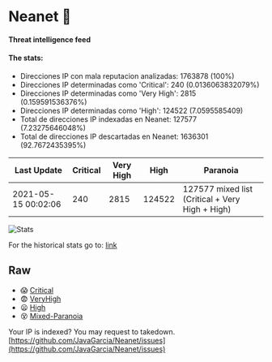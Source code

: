# Neanet :hocho:
#### Threat intelligence feed
#### The stats:

- Direcciones IP con mala reputacion analizadas: 1763878 (100%)
- Direcciones IP determinadas como 'Critical':  240 (0.0136063832079%)
- Direcciones IP determinadas como 'Very High':  2815 (0.159591536376%)
- Direcciones IP determinadas como 'High':  124522 (7.0595585409)
- Total de direcciones IP indexadas en Neanet:  127577 (7.23275646048%)
- Total de direcciones IP descartadas en Neanet:  1636301 (92.7672435395%)

| Last Update | Critical | Very High | High | Paranoia |
| --- | --- | --- | --- | --- |
| 2021-05-15 00:02:06 | 240 | 2815 | 124522 | 127577 mixed list (Critical + Very High + High)|

![Stats](https://docs.google.com/spreadsheets/d/e/2PACX-1vSnaNMIXVabIpDJjufMlzH7poXnshF3mgd8Is1g9ytUEzVsP5my4Trn8f-xkoLLQ38xpL3HtmUexLo6/pubchart?oid=501124687&format=image)

For the historical stats go to: [link](/stats.csv)
## Raw
- :scream: [Critical](https://raw.githubusercontent.com/JavaGarcia/Neanet/master/blacklists/neanet_critical.txt)
- :fearful: [VeryHigh](https://raw.githubusercontent.com/JavaGarcia/Neanet/master/blacklists/neanet_veryHigh.txtt)
- :frowning: [High](https://raw.githubusercontent.com/JavaGarcia/Neanet/master/blacklists/neanet_high.txt)
- :dizzy_face: [Mixed-Paranoia](https://raw.githubusercontent.com/JavaGarcia/Neanet/master/blacklists/neanet_all.txt)


Your IP is indexed? You may request to takedown. [https://github.com/JavaGarcia/Neanet/issues](https://github.com/JavaGarcia/Neanet/issues)

































































































































































































































































































































































































































































































































































































































































































































































































































































































































































































































































































































































































































































































































































































































































































































































































































































































































































































































































































































































































































































































































































































































































































































































































































































































































































































































































































































































































































































































































































































































































































































































































































































































































































































































































































































































































































































































































































































































































































































































































































































































































































































































































































































































































































































































































































































































































































































































































































































































































































































































































































































































































































































































































































































































































































































































































































































































































































































































































































































































































































































































































































































































































































































































































































































































































































